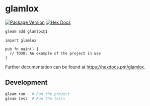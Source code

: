 # glamlox

[![Package Version](https://img.shields.io/hexpm/v/glamlox)](https://hex.pm/packages/glamlox)
[![Hex Docs](https://img.shields.io/badge/hex-docs-ffaff3)](https://hexdocs.pm/glamlox/)

```sh
gleam add glamlox@1
```
```gleam
import glamlox

pub fn main() {
  // TODO: An example of the project in use
}
```

Further documentation can be found at <https://hexdocs.pm/glamlox>.

## Development

```sh
gleam run   # Run the project
gleam test  # Run the tests
```
